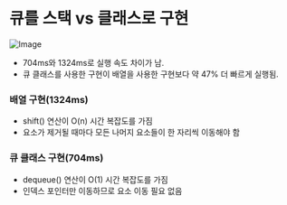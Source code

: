 # 큐를 스택 vs 클래스로 구현

![Image](https://github.com/user-attachments/assets/4b769d7b-438d-4a71-9cd1-b7a75e47a2f4)

- 704ms와 1324ms로 실행 속도 차이가 남.
- 큐 클래스를 사용한 구현이 배열을 사용한 구현보다 약 47% 더 빠르게 실행됨.

### 배열 구현(1324ms)
- shift() 연산이 O(n) 시간 복잡도를 가짐
- 요소가 제거될 때마다 모든 나머지 요소들이 한 자리씩 이동해야 함

### 큐 클래스 구현(704ms)
- dequeue() 연산이 O(1) 시간 복잡도를 가짐
- 인덱스 포인터만 이동하므로 요소 이동 필요 없음